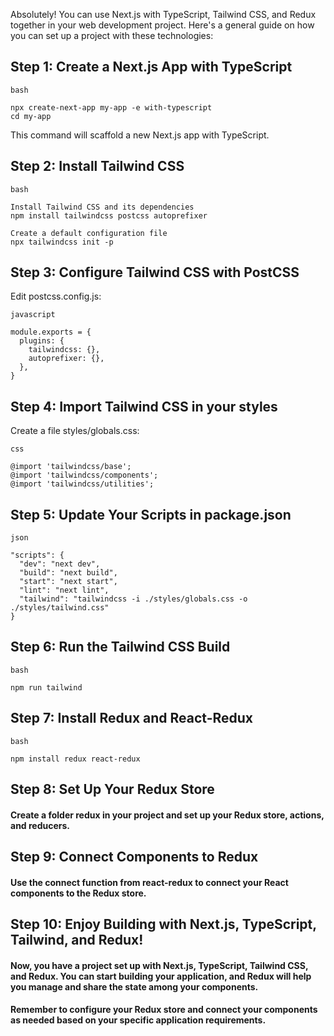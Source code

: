 
Absolutely! You can use Next.js with TypeScript, Tailwind CSS, and Redux together in your web development project. Here's a general guide on how you can set up a project with these technologies:

## Step 1: Create a Next.js App with TypeScript
```
bash

npx create-next-app my-app -e with-typescript
cd my-app
```
This command will scaffold a new Next.js app with TypeScript.

## Step 2: Install Tailwind CSS
```
bash

Install Tailwind CSS and its dependencies
npm install tailwindcss postcss autoprefixer

Create a default configuration file
npx tailwindcss init -p
```
## Step 3: Configure Tailwind CSS with PostCSS
Edit postcss.config.js:
```
javascript

module.exports = {
  plugins: {
    tailwindcss: {},
    autoprefixer: {},
  },
}
```
## Step 4: Import Tailwind CSS in your styles
Create a file styles/globals.css:
```
css

@import 'tailwindcss/base';
@import 'tailwindcss/components';
@import 'tailwindcss/utilities';
```

## Step 5: Update Your Scripts in package.json
```
json

"scripts": {
  "dev": "next dev",
  "build": "next build",
  "start": "next start",
  "lint": "next lint",
  "tailwind": "tailwindcss -i ./styles/globals.css -o ./styles/tailwind.css"
}
```
## Step 6: Run the Tailwind CSS Build
```
bash

npm run tailwind
```
## Step 7: Install Redux and React-Redux
```
bash

npm install redux react-redux
```
## Step 8: Set Up Your Redux Store
#### Create a folder redux in your project and set up your Redux store, actions, and reducers.

## Step 9: Connect Components to Redux
#### Use the connect function from react-redux to connect your React components to the Redux store.

## Step 10: Enjoy Building with Next.js, TypeScript, Tailwind, and Redux!

#### Now, you have a project set up with Next.js, TypeScript, Tailwind CSS, and Redux. You can start building your application, and Redux will help you manage and share the state among your components.

#### Remember to configure your Redux store and connect your components as needed based on your specific application requirements.